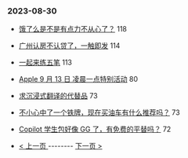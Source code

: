 ### 2023-08-30 
- [饿了么是不是有点力不从心了？](https://www.v2ex.com/t/969367) 118
- [广州认房不认贷了，一触即发](https://www.v2ex.com/t/969407) 114
- [一起来练五笔](https://www.v2ex.com/t/969311) 113
- [Apple 9 月 13 日 凌晨一点特别活动](https://www.v2ex.com/t/969340) 80
- [求沉浸式翻译的代替品](https://www.v2ex.com/t/969318) 73
- [不小心中了一个铁牌，现在买油车有什么推荐吗？](https://www.v2ex.com/t/969406) 73
- [Copilot 学生包好像 GG 了，有免费的平替吗？](https://www.v2ex.com/t/969415) 72 

- [ < 上一页 ](https://github.com/able8/v2ex-hot-record/blob/master/2023-08-29.md) -------- [ 下一页 > ](https://github.com/able8/v2ex-hot-record/blob/master/2023-08-31.md)